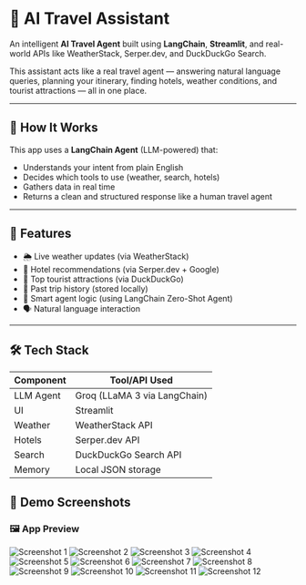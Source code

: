 # 🧳 AI Travel Assistant

An intelligent **AI Travel Agent** built using **LangChain**, **Streamlit**, and real-world APIs like WeatherStack, Serper.dev, and DuckDuckGo Search.

This assistant acts like a real travel agent — answering natural language queries, planning your itinerary, finding hotels, weather conditions, and tourist attractions — all in one place.

---

## 🤖 How It Works

This app uses a **LangChain Agent** (LLM-powered) that:
- Understands your intent from plain English
- Decides which tools to use (weather, search, hotels)
- Gathers data in real time
- Returns a clean and structured response like a human travel agent

---

## 🚀 Features

- 🌦️ Live weather updates (via WeatherStack)
- 🏨 Hotel recommendations (via Serper.dev + Google)
- 📍 Top tourist attractions (via DuckDuckGo)
- 📜 Past trip history (stored locally)
- 🧠 Smart agent logic (using LangChain Zero-Shot Agent)
- 🗣️ Natural language interaction

---

## 🛠️ Tech Stack

| Component    | Tool/API Used            |
|--------------|---------------------------|
| LLM Agent     | Groq (LLaMA 3 via LangChain) |
| UI           | Streamlit                 |
| Weather      | WeatherStack API          |
| Hotels       | Serper.dev API            |
| Search       | DuckDuckGo Search API     |
| Memory       | Local JSON storage        |
## 📸 Demo Screenshots

### 🖼️ App Preview
![Screenshot 1](Screenshot%20(1392).png)
![Screenshot 2](Screenshot%20(1393).png)
![Screenshot 3](Screenshot%20(1394).png)
![Screenshot 4](Screenshot%20(1395).png)
![Screenshot 5](Screenshot%20(1396).png)
![Screenshot 6](Screenshot%20(1397).png)
![Screenshot 7](Screenshot%20(1398).png)
![Screenshot 8](Screenshot%20(1399).png)
![Screenshot 9](Screenshot%20(1400).png)
![Screenshot 10](Screenshot%20(1401).png)
![Screenshot 11](Screenshot%20(1402).png)
![Screenshot 12](Screenshot%20(1403).png)

